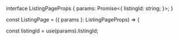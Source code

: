 interface ListingPageProps {
  params: Promise<{
    listingId: string;
  }>;
}

const ListingPage = ({ params }: ListingPageProps) => {

const listingId = use(params).listingId;